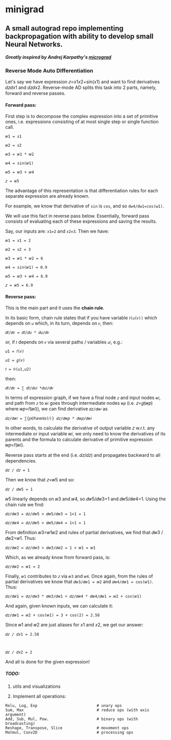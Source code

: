 # minigrad
## A small autograd repo implementing backpropagation with ability to develop small Neural Networks.



##### Greatly inspired by Andrej Karpathy's  [micrograd](https://github.com/karpathy/micrograd)




### Reverse Mode Auto DIfferentiation

Let's say we have expression 𝑧=𝑥1𝑥2+sin(𝑥1) and want to find derivatives 𝑑𝑧𝑑𝑥1 and 𝑑𝑧𝑑𝑥2. Reverse-mode AD splits this task into 2 parts, namely, forward and reverse passes.

#### Forward pass:

First step is to decompose the complex expression into a set of primitive ones, i.e. expressions consisting of at most single step or single function call.


    𝑤1 = 𝑥1
    
    𝑤2 = 𝑥2
    
    𝑤3 = 𝑤1 * 𝑤2
    
    𝑤4 = sin(𝑤1)
    
    𝑤5 = 𝑤3 + 𝑤4
    
    𝑧 = 𝑤5



The advantage of this representation is that differentiation rules for each separate expression are already known.

For example, we know that derivative of `sin` is `cos`, and so `dw4/dw1=cos⁡(w1)`.

We will use this fact in reverse pass below. Essentially, forward pass consists of evaluating each of these expressions and saving the results. 

Say, our inputs are: `𝑥1=2`  and `𝑥2=3`. Then we have:


    𝑤1 = 𝑥1 = 2
    
    𝑤2 = 𝑥2 = 3
    
    𝑤3 = 𝑤1 * 𝑤2 = 6
    
    𝑤4 = sin(𝑤1) = 0.9
    
    𝑤5 = 𝑤3 + 𝑤4 = 6.9
    
    𝑧 = 𝑤5 = 6.9




#### Reverse pass:

This is the main part and it uses the **chain rule**.

In its basic form, chain rule states that if you have variable `𝑡(𝑢(𝑣))` which depends on `𝑢` which, in its turn, depends on `𝑣`, then:

    𝑑𝑡/𝑑𝑣 = 𝑑𝑡/𝑑𝑢 * 𝑑𝑢/𝑑𝑣


or, if `𝑡` depends on `𝑣` via several paths / variables `𝑢𝑖`, e.g.:


    𝑢1 = 𝑓(𝑣)
    
    𝑢2 = 𝑔(𝑣)
    
    𝑡 = ℎ(𝑢1,𝑢2)

then:

    𝑑𝑡/𝑑𝑣 = ∑ 𝑑𝑡/𝑑𝑢𝑖 *𝑑𝑢𝑖/𝑑𝑣

In terms of expression graph, if we have a final node `𝑧` and input nodes `𝑤𝑖`, and path from `𝑧` to `𝑤𝑖` goes through intermediate nodes `𝑤𝑝` (i.e. 𝑧=𝑔(𝑤𝑝) where 𝑤𝑝=𝑓(𝑤𝑖)), we can find derivative `𝑑𝑧/𝑑𝑤𝑖` as



    𝑑𝑧/𝑑𝑤𝑖 = ∑{𝑝∈P𝑎𝑟𝑒𝑛𝑡𝑠(𝑖)} 𝑑𝑧/𝑑𝑤𝑝 * 𝑑𝑤𝑝/𝑑𝑤𝑖


In other words, to calculate the derivative of output variable 𝑧 w.r.t. any intermediate or input variable 𝑤𝑖, we only need to know the derivatives of its parents and the formula to calculate derivative of primitive expression 𝑤𝑝=𝑓(𝑤𝑖).


Reverse pass starts at the end (i.e. 𝑑𝑧/𝑑𝑧) and propagates backward to all dependencies. 

    𝑑𝑧 / 𝑑𝑧 = 1

Then we know that 𝑧=𝑤5 and so:
    
    𝑑𝑧 / 𝑑𝑤5 = 1

𝑤5 linearly depends on 𝑤3 and 𝑤4, so 𝑑𝑤5/𝑑𝑤3=1 and 𝑑𝑤5/𝑑𝑤4=1. Using the chain rule we find:

    𝑑𝑧/𝑑𝑤3 = 𝑑𝑧/𝑑𝑤5 × 𝑑𝑤5/𝑑𝑤3 = 1×1 = 1
     
    𝑑𝑧/𝑑𝑤4 = 𝑑𝑧/𝑑𝑤5 × 𝑑𝑤5/𝑑𝑤4 = 1×1 = 1



From definition 𝑤3=𝑤1𝑤2 and rules of partial derivatives, we find that 𝑑𝑤3 / 𝑑𝑤2=𝑤1. Thus:

    𝑑𝑧/𝑑𝑤2 = 𝑑𝑧/𝑑𝑤3 × 𝑑𝑤3/𝑑𝑤2 = 1 × 𝑤1 = 𝑤1

Which, as we already know from forward pass, is:

    𝑑𝑧/𝑑𝑤2 = 𝑤1 = 2



Finally, `𝑤1` contributes to `𝑧` via `𝑤3` and `𝑤4`. Once again, from the rules of partial derivatives we know that `𝑑𝑤3/𝑑𝑤1 = 𝑤2` and `𝑑𝑤4/𝑑𝑤1 = cos(𝑤1)`. Thus:

    𝑑𝑧/𝑑𝑤1 = 𝑑𝑧/𝑑𝑤3 * 𝑑𝑤3/𝑑𝑤1 + 𝑑𝑧/𝑑𝑤4 * 𝑑𝑤4/𝑑𝑤1 = 𝑤2 + cos(𝑤1)


And again, given known inputs, we can calculate it:


    𝑑𝑧/𝑑𝑤1 = 𝑤2 + cos(𝑤1) = 3 + cos(2) = 2.58


Since 𝑤1 and 𝑤2 are just aliases for 𝑥1 and 𝑥2, we get our answer:

    𝑑𝑧 / 𝑑𝑥1 = 2.58

 

    𝑑𝑧 / 𝑑𝑥2 = 2

And all is done for the given expression!



##### TODO:

1) utils and visualizations

2) Implement all operations:

```
Relu, Log, Exp                          # unary ops
Sum, Max                                # reduce ops (with axis argument)
Add, Sub, Mul, Pow.                     # binary ops (with broadcasting)
Reshape, Transpose, Slice               # movement ops
Matmul, Conv2D                          # processing ops
```

